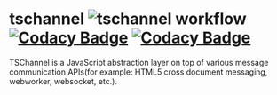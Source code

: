 # tschannel ![tschannel workflow](https://github.com/y1j2x34/channel-ts/actions/workflows/runtest.yml/badge.svg) [![Codacy Badge](https://app.codacy.com/project/badge/Grade/5e4c9e4261aa4e36a7cee82ccf0e7dc5)](https://www.codacy.com/gh/y1j2x34/tschannel/dashboard?utm_source=github.com&amp;utm_medium=referral&amp;utm_content=y1j2x34/tschannel&amp;utm_campaign=Badge_Grade) [![Codacy Badge](https://app.codacy.com/project/badge/Coverage/5e4c9e4261aa4e36a7cee82ccf0e7dc5)](https://www.codacy.com/gh/y1j2x34/tschannel/dashboard?utm_source=github.com&utm_medium=referral&utm_content=y1j2x34/tschannel&utm_campaign=Badge_Coverage)

TSChannel is a JavaScript abstraction layer on top of various message communication APIs(for example: HTML5 cross document messaging, webworker, websocket, etc.).

